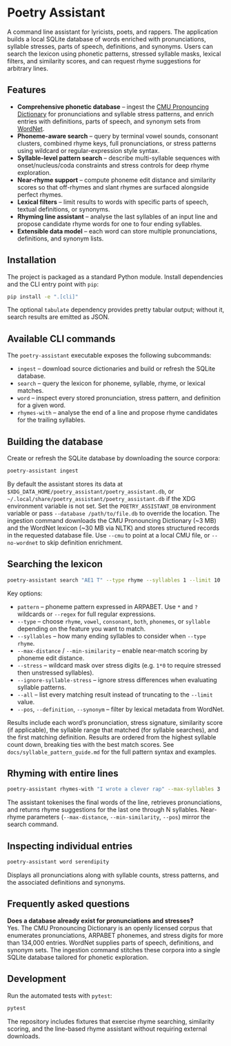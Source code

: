 # Poetry Assistant

A command line assistant for lyricists, poets, and rappers. The application builds a local SQLite database of words enriched with pronunciations, syllable stresses, parts of speech, definitions, and synonyms. Users can search the lexicon using phonetic patterns, stressed syllable masks, lexical filters, and similarity scores, and can request rhyme suggestions for arbitrary lines.

## Features

* **Comprehensive phonetic database** – ingest the [CMU Pronouncing Dictionary](https://github.com/cmusphinx/cmudict) for pronunciations and syllable stress patterns, and enrich entries with definitions, parts of speech, and synonym sets from [WordNet](https://wordnet.princeton.edu/).
* **Phoneme-aware search** – query by terminal vowel sounds, consonant clusters, combined rhyme keys, full pronunciations, or stress patterns using wildcard or regular-expression style syntax.
* **Syllable-level pattern search** – describe multi-syllable sequences with onset/nucleus/coda constraints and stress controls for deep rhyme exploration.
* **Near-rhyme support** – compute phoneme edit distance and similarity scores so that off-rhymes and slant rhymes are surfaced alongside perfect rhymes.
* **Lexical filters** – limit results to words with specific parts of speech, textual definitions, or synonyms.
* **Rhyming line assistant** – analyse the last syllables of an input line and propose candidate rhyme words for one to four ending syllables.
* **Extensible data model** – each word can store multiple pronunciations, definitions, and synonym lists.

## Installation

The project is packaged as a standard Python module. Install dependencies and the CLI entry point with `pip`:

```bash
pip install -e ".[cli]"
```

The optional `tabulate` dependency provides pretty tabular output; without it, search results are emitted as JSON.

## Available CLI commands

The `poetry-assistant` executable exposes the following subcommands:

* `ingest` – download source dictionaries and build or refresh the SQLite database.
* `search` – query the lexicon for phoneme, syllable, rhyme, or lexical matches.
* `word` – inspect every stored pronunciation, stress pattern, and definition for a given word.
* `rhymes-with` – analyse the end of a line and propose rhyme candidates for the trailing syllables.

## Building the database

Create or refresh the SQLite database by downloading the source corpora:

```bash
poetry-assistant ingest
```

By default the assistant stores its data at
`$XDG_DATA_HOME/poetry_assistant/poetry_assistant.db`, or
`~/.local/share/poetry_assistant/poetry_assistant.db` if the XDG environment
variable is not set. Set the `POETRY_ASSISTANT_DB` environment variable or pass
`--database /path/to/file.db` to override the location. The ingestion command
downloads the CMU Pronouncing Dictionary (~3 MB) and the WordNet lexicon (~30
MB via NLTK) and stores structured records in the requested database file. Use
`--cmu` to point at a local CMU file, or `--no-wordnet` to skip definition
enrichment.

## Searching the lexicon

```bash
poetry-assistant search "AE1 T" --type rhyme --syllables 1 --limit 10
```

Key options:

* `pattern` – phoneme pattern expressed in ARPABET. Use `*` and `?` wildcards or `--regex` for full regular expressions.
* `--type` – choose `rhyme`, `vowel`, `consonant`, `both`, `phonemes`, or `syllable` depending on the feature you want to match.
* `--syllables` – how many ending syllables to consider when `--type rhyme`.
* `--max-distance` / `--min-similarity` – enable near-match scoring by phoneme edit distance.
* `--stress` – wildcard mask over stress digits (e.g. `1*0` to require stressed then unstressed syllables).
* `--ignore-syllable-stress` – ignore stress differences when evaluating syllable patterns.
* `--all` – list every matching result instead of truncating to the `--limit` value.
* `--pos`, `--definition`, `--synonym` – filter by lexical metadata from WordNet.

Results include each word’s pronunciation, stress signature, similarity score (if applicable), the syllable range that matched (for syllable searches), and the first matching definition. Results are ordered from the highest syllable count down, breaking ties with the best match scores. See `docs/syllable_pattern_guide.md` for the full pattern syntax and examples.

## Rhyming with entire lines

```bash
poetry-assistant rhymes-with "I wrote a clever rap" --max-syllables 3
```

The assistant tokenises the final words of the line, retrieves pronunciations, and returns rhyme suggestions for the last one through N syllables. Near-rhyme parameters (`--max-distance`, `--min-similarity`, `--pos`) mirror the search command.

## Inspecting individual entries

```bash
poetry-assistant word serendipity
```

Displays all pronunciations along with syllable counts, stress patterns, and the associated definitions and synonyms.

## Frequently asked questions

**Does a database already exist for pronunciations and stresses?**  
Yes. The CMU Pronouncing Dictionary is an openly licensed corpus that enumerates pronunciations, ARPABET phonemes, and stress digits for more than 134,000 entries. WordNet supplies parts of speech, definitions, and synonym sets. The ingestion command stitches these corpora into a single SQLite database tailored for phonetic exploration.

## Development

Run the automated tests with `pytest`:

```bash
pytest
```

The repository includes fixtures that exercise rhyme searching, similarity scoring, and the line-based rhyme assistant without requiring external downloads.
